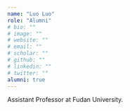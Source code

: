 ```yaml
---
name: "Luo Luo"
role: "Alumni"
# bio: ""
# image: ""
# website: ""
# email: ""
# scholar: ""
# github: ""
# linkedin: ""
# twitter: ""
alumni: true
---
```


Assistant Professor at Fudan University.
